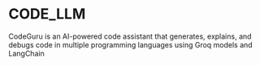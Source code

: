 # CODE_LLM
CodeGuru is an AI-powered code assistant that generates, explains, and debugs code in multiple programming languages using Groq models and LangChain
